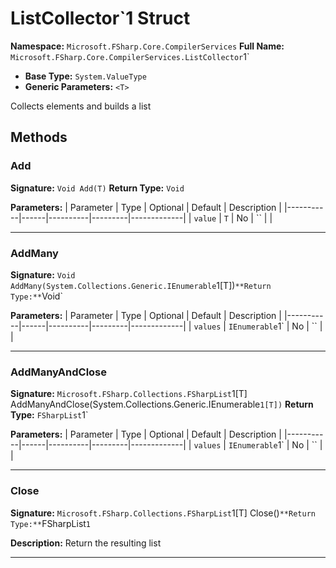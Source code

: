 # ListCollector`1 Struct

**Namespace:** `Microsoft.FSharp.Core.CompilerServices`
**Full Name:** `Microsoft.FSharp.Core.CompilerServices.ListCollector`1`
- **Base Type:** `System.ValueType`
- **Generic Parameters:** `<T>`

Collects elements and builds a list

## Methods

### Add

**Signature:** `Void Add(T)`
**Return Type:** `Void`

**Parameters:**
| Parameter | Type | Optional | Default | Description |
|-----------|------|----------|---------|-------------|
| `value` | `T` | No | `` |  |

---

### AddMany

**Signature:** `Void AddMany(System.Collections.Generic.IEnumerable`1[T])`
**Return Type:** `Void`

**Parameters:**
| Parameter | Type | Optional | Default | Description |
|-----------|------|----------|---------|-------------|
| `values` | `IEnumerable`1` | No | `` |  |

---

### AddManyAndClose

**Signature:** `Microsoft.FSharp.Collections.FSharpList`1[T] AddManyAndClose(System.Collections.Generic.IEnumerable`1[T])`
**Return Type:** `FSharpList`1`

**Parameters:**
| Parameter | Type | Optional | Default | Description |
|-----------|------|----------|---------|-------------|
| `values` | `IEnumerable`1` | No | `` |  |

---

### Close

**Signature:** `Microsoft.FSharp.Collections.FSharpList`1[T] Close()`
**Return Type:** `FSharpList`1`

**Description:** Return the resulting list

---